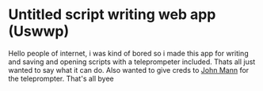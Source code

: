 # Untitled script writing web app (Uswwp)
Hello people of internet, i was kind of bored so i made this app for writing and saving and opening scripts with a teleprompeter included. Thats all just wanted to say what it can do. Also wanted to give creds to [John Mann](https://codepen.io/startupsandcode) for the teleprompter. That's all byee
